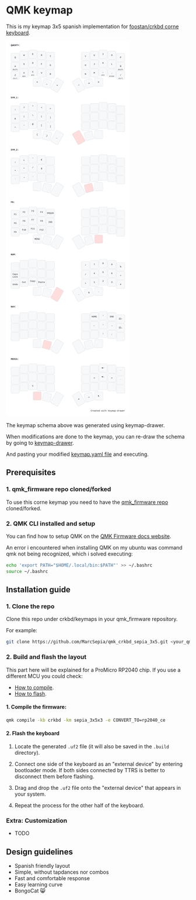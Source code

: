 # QMK keymap

This is my keymap 3x5 spanish implementation for [foostan/crkbd corne keyboard](https://github.com/foostan/crkbd).

![Visual representation of the keymap](./keymap.svg)

The keymap schema above was generated using keymap-drawer.

When modifications are done to the keymap, you can re-draw the schema by going to [keymap-drawer](https://keymap-drawer.streamlit.app/).

And pasting your modified [keymap.yaml file](./docs/keymap_custom.yaml) and executing.

## Prerequisites

### 1. qmk_firmware repo cloned/forked

To use this corne keymap you need to have the [qmk_firmware repo](https://github.com/qmk/qmk_firmware) cloned/forked.

### 2. QMK CLI installed and setup

You can find how to setup QMK on the [QMK Firmware docs website](https://docs.qmk.fm/newbs_getting_started#set-up-your-environment).

An error i encountered when installing QMK on my ubuntu was command qmk not being recognized, which i solved executing:

```sh
echo 'export PATH="$HOME/.local/bin:$PATH"' >> ~/.bashrc
source ~/.bashrc
```

## Installation guide

### 1. Clone the repo

Clone this repo under crkbd/keymaps in your qmk_firmware repository.

For example:

```sh
git clone https://github.com/MarcSepia/qmk_crkbd_sepia_3x5.git <your_qmk_repo_path>/keyboards/crkbd/keymaps/sepia_3x5
```

### 2. Build and flash the layout

This part here will be explained for a ProMicro RP2040 chip.
If you use a different MCU you could check:

- [How to compile](https://docs.qmk.fm/cli_commands#qmk-compile).
- [How to flash](https://docs.qmk.fm/cli_commands#qmk-flash).

#### 1. Compile the firmware:

```sh
qmk compile -kb crkbd -km sepia_3x5x3 -e CONVERT_TO=rp2040_ce
```

#### 2. Flash the keyboard

1. Locate the generated `.uf2` file (it will also be saved in the `.build` directory).

2. Connect one side of the keyboard as an "external device" by entering bootloader mode. If both sides connected by TTRS is better to disconnect them before flashing.

3. Drag and drop the `.uf2` file onto the "external device" that appears in your system.

4. Repeat the process for the other half of the keyboard.

### Extra: Customization

- TODO

## Design guidelines

- Spanish friendly layout
- Simple, without tapdances nor combos
- Fast and comfortable response
- Easy learning curve
- BongoCat 😸
